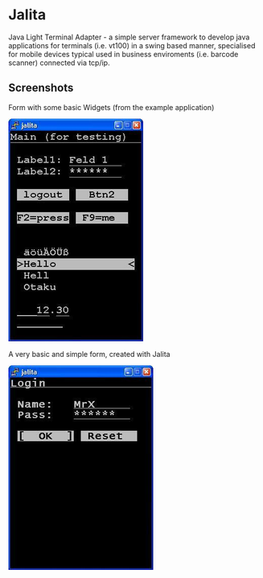 Jalita
======
Java Light Terminal Adapter - a simple server framework to develop java applications for terminals (i.e. vt100) in a swing based manner, specialised for mobile devices typical used in business enviroments (i.e. barcode scanner) connected via tcp/ip.

Screenshots
-----------
Form with some basic Widgets (from the example application)

![Form with some basic Widgets (from the example application)](https://github.com/d8bitr/jalita/raw/master/images/readme-01.jpg)

A very basic and simple form, created with Jalita

![A very basic and simple form, created with Jalita](https://github.com/d8bitr/jalita/raw/master/images/readme-02.jpg)


